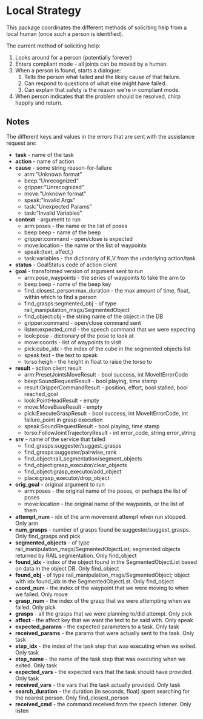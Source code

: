 # Local Strategy

This package coordinates the different methods of soliciting help from a local human (once such a person is identified).

The current method of soliciting help:

1. Looks around for a person (potentially forever)
1. Enters compliant mode - all joints can be moved by a human.
1. When a person is found, starts a dialogue:
    1. Tells the person what failed and the likely cause of that failure.
    1. Can respond to questions of what else might have failed.
    1. Can explain that safety is the reason we're in compliant mode.
1. When person indicates that the problem should be resolved, chirp happily and return.


## Notes

The different keys and values in the errors that are sent with the assistance request are:

- **task** - name of the task
- **action** - name of action
- **cause** - some string reason-for-failure
    - arm:"Unknown format"
    - beep:"Unrecognized"
    - gripper:"Unrecognized"
    - move:"Unknown format"
    - speak:"Invalid Args"
    - task:"Unexpected Params"
    - task:"Invalid Variables"
- **context** - argument to run
    - arm:poses - the name or the list of poses
    - beep:beep - name of the beep
    - gripper:command - open/close is expected
    - move:location - the name or the list of waypoints
    - speak:(text, affect,)
    - task:variables - the dictionary of K,V from the underlying action/task
- **status** - GoalStatus code of action client
- **goal** - transformed version of argument sent to run
    - arm:pose_waypoints - the series of waypoints to take the arm to
    - beep:beep - name of the beep key
    - find_closest_person:max_duration - the max amount of time, float, within which to find a person
    - find_grasps:segmented_obj - of type rail_manipulation_msgs/SegmentedObject
    - find_object:obj - the string name of the object in the DB
    - gripper:command - open/close command sent
    - listen:expected_cmd - the speech command that we were expecting
    - look:pose - dictionary of the pose to look at
    - move:coords - list of waypoints to visit
    - pick:cube_idx - the index of the cube in the segmented objects list
    - speak:text - the text to speak
    - torso:heigh - the height in float to raise the torso to
- **result** -  action client result
    - arm:PresetJointsMoveResult - bool success, int MoveItErrorCode
    - beep:SoundRequestResult - bool playing, time stamp
    - result:GripperCommandResult - position, effort, bool stalled, bool reached_goal
    - look:PointHeadResult - empty
    - move:MoveBaseResult - empty
    - pick:ExecuteGraspResult - bool success, int MoveItErrorCode, int failure_point in grasp execution
    - speak:SoundRequestResult - bool playing, time stamp
    - torso:FollowJointTrajectoryResult - int error_code, string error_string
- **srv** - name of the service that failed
    - find_grasps:suggester/suggest_grasps
    - find_grasps:suggester/pairwise_rank
    - find_object:rail_segmentation/segment_objects
    - find_object:grasp_executor/clear_objects
    - find_object:grasp_executor/add_object
    - place:grasp_executor/drop_object
- **orig_goal** - original argument to run
    - arm:poses - the original name of the poses, or perhaps the list of poses
    - move:location - the original name of the waypoints, or the list of them
- **attempt_num** - idx of the arm movement attempt when run stopped. Only arm
- **num_grasps** - number of grasps found be suggester/suggest_grasps. Only find_grasps and pick
- **segmented_objects** - of type rail_manipulation_msgs/SegmentedObjectList; segmented objects returned by RAIL segmentation. Only find_object
- **found_idx** - index of the object found in the SegmentedObjectList based on data in the object DB. Only find_object
- **found_obj** - of type rail_manipulation_msgs/SegmentedObject; object with idx found_idx in the SegmentedObjectLst. Only find_object
- **coord_num** - the index of the waypoint that we were moving to when we failed. Only move
- **grasp_num** - the index of the grasp that we were attempting when we failed. Only pick
- **grasps** - all the grasps that we were planning to/did attempt. Only pick
- **affect** - the affect key that we want the text to be said with. Only speak
- **expected_params** - the expected parameters to a task. Only task
- **received_params** - the params that were actually sent to the task. Only task
- **step_idx** - the index of the task step that was executing when we exited. Only task
- **step_name** - the name of the task step that was executing when we exited. Only task
- **expected_vars** - the expected vars that the task should have provided. Only task
- **received_vars** - the vars that the task actually provided. Only task
- **search_duration** - the duration (in seconds, float) spent searching for the nearest person. Only find_closest_person
- **received_cmd** - the command received from the speech listener. Only listen
